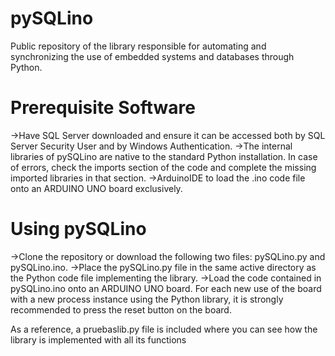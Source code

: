 # pySQLino
Public repository of the library responsible for automating and synchronizing the use of embedded systems and databases through Python.
# Prerequisite Software
->Have SQL Server downloaded and ensure it can be accessed both by SQL Server Security User and by Windows Authentication.
->The internal libraries of pySQLino are native to the standard Python installation. In case of errors, check the imports section of the code and complete the missing imported libraries in that section.
->ArduinoIDE to load the .ino code file onto an ARDUINO UNO board exclusively.
# Using pySQLino
->Clone the repository or download the following two files: pySQLino.py and pySQLino.ino.
->Place the pySQLino.py file in the same active directory as the Python code file implementing the library.
->Load the code contained in pySQLino.ino onto an ARDUINO UNO board. For each new use of the board with a new process instance using the Python library, it is strongly recommended to press the reset button on the board.

As a reference, a pruebaslib.py file is included where you can see how the library is implemented with all its functions
